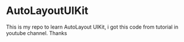 # AutoLayoutUIKit
This is my repo to learn AutoLayout UIKit, i got this code from tutorial in youtube channel. Thanks
